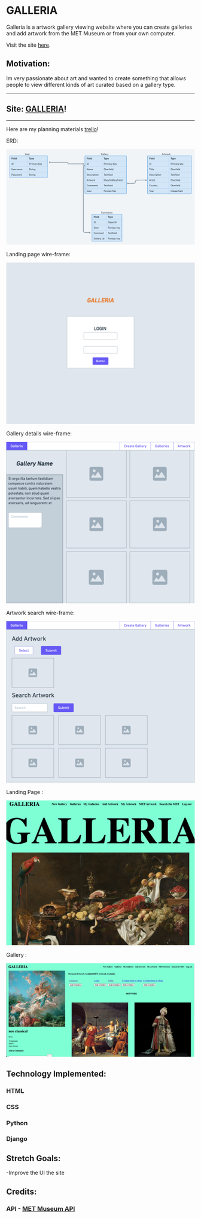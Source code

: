 # GALLERIA

Galleria is a artwork gallery viewing website where you can create galleries and add artwork from the MET Museum or from your own computer.

Visit the site [here](https://xplor-usa.herokuapp.com/).

## Motivation: 
Im very passionate about art and wanted to create something that allows people to view different kinds of art curated based on a gallery type.
***
## Site: [GALLERIA](https://cryptic-springs-88436.herokuapp.com)!
***
Here are my planning materials [trello](https://trello.com/b/EELPUGRN/galleria)! 

ERD:
<p></p>
<img src="main_app/static/images/Galleria-erd1.png"> 

Landing page wire-frame:
<p></p>
<img src= 'main_app/static/images/Galleria - Window.png' >

Gallery details wire-frame:
<p></p>
<img src= 'main_app/static/images/gallery.png' >

Artwork search wire-frame:
<p></p>
<img src= 'main_app/static/images/artwork.png' >

Landing Page :
<p></p>
<img src= 'main_app/static/images/galleria-page.png' >

Gallery :
<p></p>
<img src= 'main_app/static/images/galleria-gallery.png' >



## Technology Implemented:

### HTML
<p></p>

### CSS
<p></p>

### Python
<p></p>

### Django
<p></p>


## Stretch Goals:
-Improve the UI the site
<p></p>


## Credits:

### API - [MET Museum API](https://metmuseum.github.io/#search)
